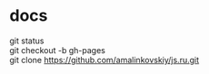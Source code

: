 # docs
git status <br>
git checkout -b gh-pages <br>
git clone https://github.com/amalinkovskiy/js.ru.git <br>

